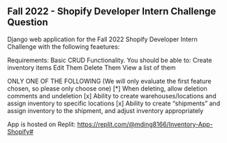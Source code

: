 ## Fall 2022 - Shopify Developer Intern Challenge Question

Django web application for the Fall 2022 Shopify Developer Intern Challenge with the following feaetures:

Requirements:
Basic CRUD Functionality. You should be able to:
Create inventory items
Edit Them
Delete Them
View a list of them

ONLY ONE OF THE FOLLOWING (We will only evaluate the first feature chosen, so please only choose one)
[*] When deleting, allow deletion comments and undeletion
[x] Ability to create warehouses/locations and assign inventory to specific locations
[x] Ability to create “shipments” and assign inventory to the shipment, and adjust inventory appropriately

App is hosted on Replit: https://replit.com/@mding8166/Inventory-App-Shopify#
